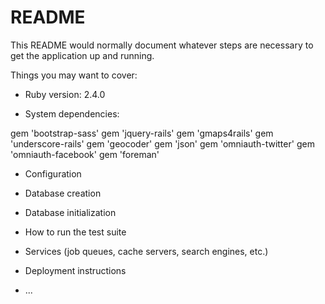# README

This README would normally document whatever steps are necessary to get the
application up and running.

Things you may want to cover:

* Ruby version: 2.4.0

* System dependencies:

gem 'bootstrap-sass'
gem 'jquery-rails'
gem 'gmaps4rails'
gem 'underscore-rails'
gem 'geocoder'
gem 'json'
gem 'omniauth-twitter'
gem 'omniauth-facebook'
gem 'foreman'

* Configuration

* Database creation

* Database initialization

* How to run the test suite

* Services (job queues, cache servers, search engines, etc.)

* Deployment instructions

* ...
